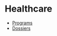 # Healthcare

- [Programs](/guide/healthcare/programs/index.md)
- [Dossiers](/guide/healthcare/dossiers/index.md)
